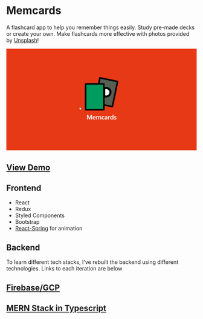 # Memcards

A flashcard app to help you remember things easily. Study pre-made decks or create your own.
Make flashcards more effective with photos provided by [Unsplash](https://unsplash.com/)!

![Memcards demo](demo/demo.gif)

## [View Demo](https://memcards.netlify.com/)

## Frontend

- React
- Redux
- Styled Components
- Bootstrap
- [React-Spring](https://www.react-spring.io/) for animation

## Backend

To learn different tech stacks, I've rebuilt the backend using different technologies. Links to each iteration are below

## [Firebase/GCP](./src/firebase)

## [MERN Stack in Typescript](/server)
